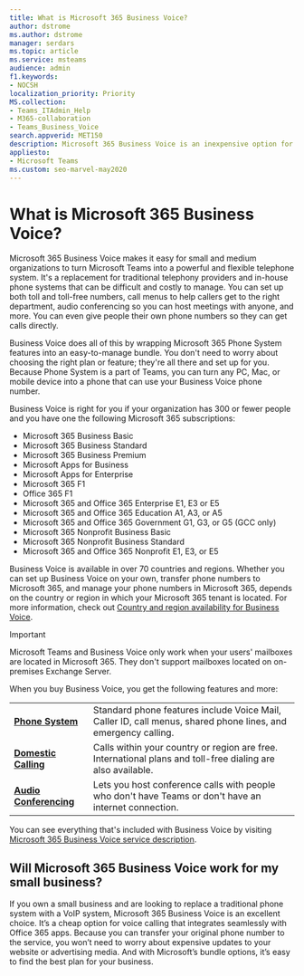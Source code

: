```yaml
---
title: What is Microsoft 365 Business Voice?
author: dstrome 
ms.author: dstrome
manager: serdars
ms.topic: article
ms.service: msteams
audience: admin
f1.keywords:
- NOCSH
localization_priority: Priority
MS.collection: 
- Teams_ITAdmin_Help
- M365-collaboration
- Teams_Business_Voice
search.appverid: MET150
description: Microsoft 365 Business Voice is an inexpensive option for voice calling, enabling small and medium businesses to communicate more effectively.
appliesto: 
- Microsoft Teams
ms.custom: seo-marvel-may2020
---
```


# What is Microsoft 365 Business Voice?

Microsoft 365 Business Voice makes it easy for small and medium organizations to turn Microsoft Teams into a powerful and flexible telephone system. It's a replacement for traditional telephony providers and in-house phone systems that can be difficult and costly to manage. You can set up both toll and toll-free numbers, call menus to help callers get to the right department, audio conferencing so you can host meetings with anyone, and more. You can even give people their own phone numbers so they can get calls directly.

Business Voice does all of this by wrapping Microsoft 365 Phone System features into an easy-to-manage bundle. You don't need to worry about choosing the right plan or feature; they're all there and set up for you. Because Phone System is a part of Teams, you can turn any PC, Mac, or mobile device into a phone that can use your Business Voice phone number.

Business Voice is right for you if your organization has 300 or fewer people and you have one the following Microsoft 365 subscriptions:

- Microsoft 365 Business Basic
- Microsoft 365 Business Standard
- Microsoft 365 Business Premium
- Microsoft Apps for Business
- Microsoft Apps for Enterprise
- Microsoft 365 F1
- Office 365 F1
- Microsoft 365 and Office 365 Enterprise E1, E3 or E5
- Microsoft 365 and Office 365 Education A1, A3, or A5
- Microsoft 365 and Office 365 Government G1, G3, or G5 (GCC only)
- Microsoft 365 Nonprofit Business Basic
- Microsoft 365 Nonprofit Business Standard
- Microsoft 365 and Office 365 Nonprofit E1, E3, or E5

Business Voice is available in over 70 countries and regions. Whether you can set up Business Voice on your own, transfer phone numbers to Microsoft 365, and manage your phone numbers in Microsoft 365, depends on the country or region in which your Microsoft 365 tenant is located. For more information, check out [Country and region availability for Business Voice](country-region-availability.md).

> [!IMPORTANT]
>
> Microsoft Teams and Business Voice only work when your users' mailboxes are located in Microsoft 365.  They don't support mailboxes located on on-premises Exchange Server.

When you buy Business Voice, you get the following features and more:

<table>
    <tr>
        <td><b><a href="/microsoftteams/what-is-phone-system-in-office-365">Phone System</a></b>
        </td>
        <td>Standard phone features include Voice Mail, Caller ID, call menus, shared phone lines, and emergency calling.
        </td>
    </tr>
<tr>
        <td><b><a href="/microsoftteams/calling-plan-landing-page">Domestic Calling</a></b>
        </td>
        <td>Calls within your country or region are free. International plans and toll-free dialing are also available.
        </td>
    </tr>
    <tr>
        <td><b><a href="/microsoftteams/audio-conferencing-in-office-365">Audio Conferencing</a></b>
        </td>
        <td>Lets you host conference calls with people who don't have Teams or don't have an internet connection.
        </td>
    </tr>
</table>

You can see everything that's included with Business Voice by visiting [Microsoft 365 Business Voice service description](https://docs.microsoft.com/office365/servicedescriptions/microsoft-365-business-voice-service-description).

## Will Microsoft 365 Business Voice work for my small business?

If you own a small business and are looking to replace a traditional phone system with a VoIP system, Microsoft 365 Business Voice is an excellent choice. It’s a cheap option for voice calling that integrates seamlessly with Office 365 apps. Because you can transfer your original phone number to the service, you won’t need to worry about expensive updates to your website or advertising media. And with Microsoft’s bundle options, it’s easy to find the best plan for your business.
